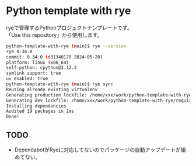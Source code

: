 # Python template with rye

ryeで管理するPythonプロジェクトテンプレートです。  
「Use this repository」から使用します。

```sh
python-template-with-rye (main)$ rye --version
rye 0.34.0
commit: 0.34.0 (d31340178 2024-05-20)
platform: linux (x86_64)
self-python: cpython@3.12.3
symlink support: true
uv enabled: true
python-template-with-rye (main)$ rye sync
Reusing already existing virtualenv
Generating production lockfile: /home/xxx/work/python-template-with-rye/requirements.lock
Generating dev lockfile: /home/xxx/work/python-template-with-rye/requirements-dev.lock
Installing dependencies
Audited 19 packages in 1ms
Done!
```

## TODO

* DependabotがRyeに対応してないのでパッケージの自動アップデートが組めてない。


